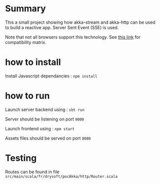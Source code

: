 Summary
===

This a small project showing how akka-stream and akka-http can be used
to build a reactive app.
Server Sent Event (SSE) is used. 

Note that not all browsers support this technology.
See [this link](https://developer.mozilla.org/en-US/docs/Web/API/Server-sent_events/Using_server-sent_events#EventSource)
for compatibility matrix.

how to install
=====

Install Javascript dependancies : `npm install`

how to run
===

Launch server backend using :
`sbt run`

Server should be listening on port `9000`

Launch frontend using :
`npm start`

Assets files should be served on port `8080`

Testing
===

Routes can be found in file `src/main/scala/fr/drysoft/pocAkka/http/Router.scala`

